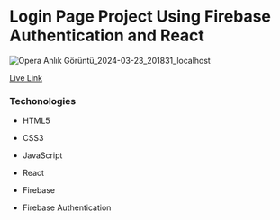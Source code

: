 # Login Page Project Using Firebase Authentication and React

![Opera Anlık Görüntü_2024-03-23_201831_localhost](https://github.com/furkeyy706/login-register-page-react/assets/143030772/51aacd31-3b51-4c86-97d3-8ac803b980be)

<a href="https://furkeyy706.github.io/login-register-page-react/" target="_blank">Live Link</a>

### Techonologies

* HTML5

* CSS3

* JavaScript

* React

* Firebase

* Firebase Authentication
